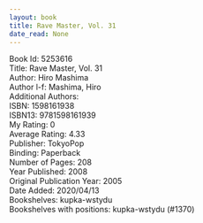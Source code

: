 ```yaml
---
layout: book
title: Rave Master, Vol. 31
date_read: None
---
```


Book Id: 5253616<br />
Title: Rave Master, Vol. 31<br />
Author: Hiro Mashima<br />
Author l-f: Mashima, Hiro<br />
Additional Authors: <br />
ISBN: 1598161938<br />
ISBN13: 9781598161939<br />
My Rating: 0<br />
Average Rating: 4.33<br />
Publisher: TokyoPop<br />
Binding: Paperback<br />
Number of Pages: 208<br />
Year Published: 2008<br />
Original Publication Year: 2005<br />
Date Added: 2020/04/13<br />
Bookshelves: kupka-wstydu<br />
Bookshelves with positions: kupka-wstydu (#1370)<br />


